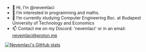 - 👋 Hi, I’m @nevemlaci
- 👀 I’m interested in programming and maths.
- 🌱 I’m currently studying Computer Engineering Bsc. at Budapest University of Technology and Economics
- 📫 Contact me on my Discord: 'nevemlaci' or in an email: nevemlaci@proton.me

[![Nevemlaci's GitHub stats](https://github-readme-stats-two-navy-28.vercel.app/api/top-langs?username=nevemlaci&show_icons=true&theme=dark)]()

<!---
nevemlaci/nevemlaci is a ✨ special ✨ repository because its `README.md` (this file) appears on your GitHub profile.
You can click the Preview link to take a look at your changes.
--->
